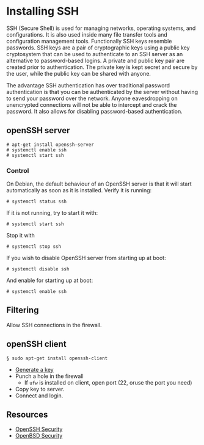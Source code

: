 # Installing SSH

SSH (Secure Shell) is used for managing networks, operating systems, and configurations. It is also used inside many file transfer tools and configuration management tools. Functionally SSH keys resemble passwords. SSH keys are a pair of cryptographic keys using a public key cryptosystem that can be used to authenticate to an SSH server as an alternative to password-based logins. A private and public key pair are created prior to authentication. The private key is kept secret and secure by the user, while the public key can be shared with anyone.

The advantage SSH authentication has over traditional password authentication is that you can be authenticated by the server without having to send your password over the network. Anyone eavesdropping on unencrypted connections will not be able to intercept and crack the password. It also allows for disabling password-based authentication.

## openSSH server 

    # apt-get install openssh-server
    # systemctl enable ssh
    # systemctl start ssh

### Control

On Debian, the default behaviour of an OpenSSH server is that it will start automatically as soon as it is installed. Verify it is running:

    # systemctl status ssh

If it is not running, try to start it with:

    # systemctl start ssh

Stop it with

    # systemctl stop ssh

If you wish to disable OpenSSH server from starting up at boot:

    # systemctl disable ssh

And enable for starting up at boot:

    # systemctl enable ssh

## Filtering

Allow SSH connections in the firewall.

## openSSH client

    § sudo apt-get install openssh-client

* [Generate a key](key-management.md)
* Punch a hole in the firewall
  * If `ufw` is installed on client, open port (22, oruse the port you need)   
* Copy key to server.
* Connect and login.

## Resources

* [OpenSSH Security](https://www.openssh.com/security.html)
* [OpenBSD Security](https://www.openbsd.org/security.html)
